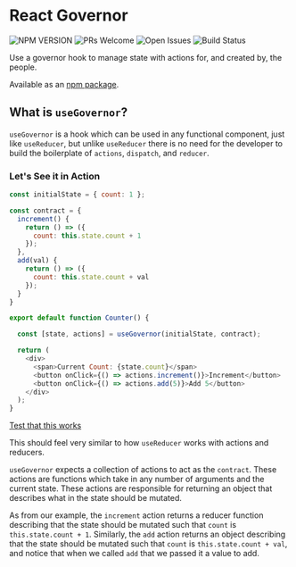 # React Governor

![NPM VERSION](https://img.shields.io/npm/v/@techempower/react-governor.svg)
![PRs Welcome](https://img.shields.io/badge/PRs-welcome-brightgreen.svg)
![Open Issues](https://img.shields.io/github/issues-raw/techempower/react-governor.svg)
![Build Status](https://travis-ci.org/TechEmpower/react-governor.svg?branch=master)

Use a governor hook to manage state with actions for, and created by, the people.

Available as an [npm package](https://www.npmjs.com/package/@techempower/react-governor).

## What is `useGovernor`?

`useGovernor` is a hook which can be used in any functional component, just like
`useReducer`, but unlike `useReducer` there is no need for the developer to
build the boilerplate of `actions`, `dispatch`, and `reducer`.

### Let's See it in Action

```JavaScript
const initialState = { count: 1 };

const contract = {
  increment() {
    return () => ({
      count: this.state.count + 1
    });
  },
  add(val) {
    return () => ({
      count: this.state.count + val
    });
  }
}

export default function Counter() {

  const [state, actions] = useGovernor(initialState, contract);

  return (
    <div>
      <span>Current Count: {state.count}</span>
      <button onClick={() => actions.increment()}>Increment</button>
      <button onClick={() => actions.add(5)}>Add 5</button>
    </div>
  );
}
```

[Test that this works](https://codesandbox.io/s/focused-borg-4rrsh)

This should feel very similar to how `useReducer` works with actions and
reducers.

`useGovernor` expects a collection of actions to act as the `contract`.
These actions are functions which take in any number of arguments and the
current state. These actions are responsible for returning an object that
describes what in the state should be mutated.

As from our example, the `increment` action returns a reducer function describing that
the state should be mutated such that `count` is `this.state.count + 1`. Similarly,
the `add` action returns an object describing that the state should be mutated
such that `count` is `this.state.count + val`, and notice that when we called `add`
that we passed it a value to add.
